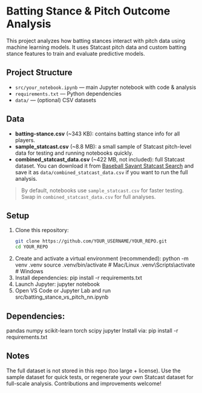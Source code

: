 # Batting Stance & Pitch Outcome Analysis

This project analyzes how batting stances interact with pitch data using machine learning models. It uses Statcast pitch data and custom batting stance features to train and evaluate predictive models.

## Project Structure
- `src/your_notebook.ipynb` — main Jupyter notebook with code & analysis
- `requirements.txt` — Python dependencies
- `data/` — (optional) CSV datasets

## Data

- **batting-stance.csv** (~343 KB): contains batting stance info for all players.
- **sample_statcast.csv** (~8.8 MB): a small sample of Statcast pitch-level data for testing and running notebooks quickly.
- **combined_statcast_data.csv** (~422 MB, not included): full Statcast dataset. You can download it from [Baseball Savant Statcast Search](https://baseballsavant.mlb.com/statcast_search) and save it as `data/combined_statcast_data.csv` if you want to run the full analysis.

> By default, notebooks use `sample_statcast.csv` for faster testing. Swap in `combined_statcast_data.csv` for full analyses.

## Setup

1. Clone this repository:
   ```bash
   git clone https://github.com/YOUR_USERNAME/YOUR_REPO.git
   cd YOUR_REPO
2. Create and activate a virtual environment (recommended):
    python -m venv .venv
    source .venv/bin/activate   # Mac/Linux
    .venv\Scripts\activate      # Windows
3. Install dependencies: 
    pip install -r requirements.txt
4. Launch Jupyter: 
    jupyter notebook
5. Open VS Code or Jupyter Lab and run src/batting_stance_vs_pitch_nn.ipynb


## Dependencies:
pandas
numpy
scikit-learn
torch
scipy
jupyter
Install via:
pip install -r requirements.txt

## Notes
The full dataset is not stored in this repo (too large + license).
Use the sample dataset for quick tests, or regenerate your own Statcast dataset for full-scale analysis.
Contributions and improvements welcome!